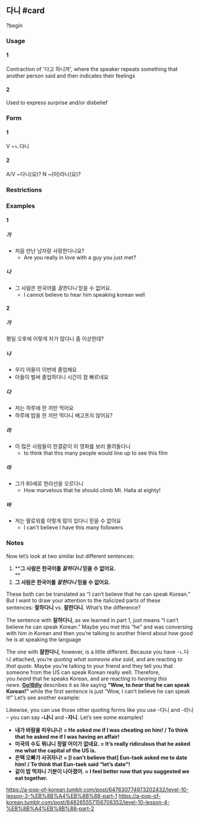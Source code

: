 ## 다니 #card
?begin
### Usage
#### 1
Contraction of '다고 하니까', where the speaker repeats something that another person said and then indicates their feelings
#### 2
Used to express surprise and/or disbelief
### Form
#### 1
V ~ㄴ다니
#### 2
A/V ~다니(요)?
N ~(이)라니(요)?
### Restrictions
### Examples
#### 1
##### 가
* 처음 만난 남자랑 사랑한다니요?
	* Are you really in love with a guy you just met?
##### 나
* 그 사람은 한국어를 _잘한다니_ 믿을 수 없어요.
	* I cannot believe to hear him speaking korean well
#### 2
##### 가
평일 오후에 이렇게 차가 많다니 좀 이상한데?
##### 나
* 우리 아들이 이번에 졸업해요
* 아들이 벌써 졸업하다니 시간이 참 빠르네요
##### 다
* 저는 하루에 한 끼만 먹어요
* 하루에 밥을 한 끼만 먹다니 배고프지 않어요?
##### 라
* 이 많은 사람들이 한결같이 이 영화를 보러 몰려들다니
	* to think that this many people would line up to see this film
##### 마
* 그가 80세로 한라산을 오르다니
	* How marvelous that he should climb Mt. Halla at eighty!
##### 바
* 저는 팔로워를 이렇게 많이 있다니 믿을 수 없어요
	* I can't believe I have this many followers
### Notes
Now let’s look at two similar but different sentences:
<!--SR:!2025-07-23,129,250-->

1. ****그 사람은 한국어를 _잘하다니_ 믿을 수 없어요.**  
    **
2. **그 사람은 한국어를 _잘한다니_ 믿을 수 없어요.** 

These both can be translated as “I can’t believe that he can speak Korean.” But I want to draw your attention to the italicized parts of these sentences: **잘하다니** vs. **잘한다니**. What’s the difference?

The sentence with **잘하다니**, as we learned in part 1, just means “I can’t believe he can speak Korean.” Maybe you met this “he” and was conversing with him in Korean and then you’re talking to another friend about how good he is at speaking the language  

The one with **잘한다니**, however, is a little different. Because you have -ㄴ다니 attached, you’re _quoting what someone else said_, and are reacting _to that quote._ Maybe you’re talking to your friend and they tell you that someone from the US can speak Korean really well. Therefore, you _heard_ that he speaks Korean, and are reacting to _hearing this news_. [**Go!Billy**](https://www.youtube.com/watch?v=Koeh6hd2_b4) describes it as like saying **“Wow, to _hear_ that he can speak Korean!”** while the first sentence is just “Wow, I can’t believe he can speak it!” Let’s see another example:

Likewise, you can use those other quoting forms like you use -다니 and -라니 – you can say **-냐니** and **-자니**. Let’s see some examples!

- **내가 바람을 피우냐니! = He asked me if I was cheating on him! / To think that he asked me if I was having an affair!**
- **미국의 수도 뭐냐니 정말 어이가 없네요. = It’s really ridiculous that he asked me what the capital of the US is.**
- **은택 오빠가 사귀자니! = [I can’t believe that] Eun-taek asked me to date him! / To think that Eun-taek said “let’s date”!**
- **같이 밥 먹자니 기분이 나아졌어. = I feel better now that you suggested we eat together.**

https://a-pop-of-korean.tumblr.com/post/647630774973202432/level-10-lesson-3-%EB%8B%A4%EB%8B%88-part-1
https://a-pop-of-korean.tumblr.com/post/648265557156708352/level-10-lesson-4-%EB%8B%A4%EB%8B%88-part-2
<!--SR:!2024-11-17,3,250-->
